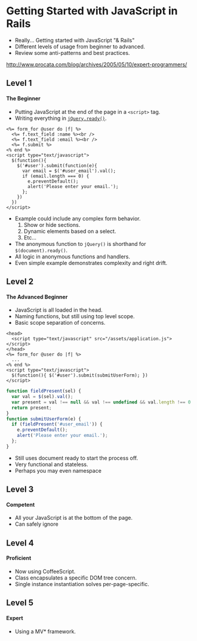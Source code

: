 
# Getting Started with JavaScript in Rails

* Really... Getting started with JavaScript "& Rails"
* Different levels of usage from beginner to advanced.
* Review some anti-patterns and best practices.

http://www.procata.com/blog/archives/2005/05/10/expert-programmers/


## Level 1

#### The Beginner

* Putting JavaScript at the end of the page in a `<script>` tag.
* Writing everything in [`jQuery.ready()`](http://api.jquery.com/ready/).

```erb
<%= form_for @user do |f| %>
  <%= f.text_field :name %><br />
  <%= f.text_field :email %><br />
  <%= f.submit %>
<% end %>
<script type="text/javascript">
  $(function(){
    $('#user').submit(function(e){
      var email = $('#user_email').val();
      if (email.length === 0) {
        e.preventDefault();
        alert('Please enter your email.');
      };
    })
  })
</script>
```

* Example could include any complex form behavior. 
  1) Show or hide sections.
  2) Dynamic elements based on a select.
  3) Etc...
* The anonymous function to `jQuery()` is shorthand for `$(document).ready()`.
* All logic in anonymous functions and handlers.
* Even simple example demonstrates complexity and right drift.


## Level 2

#### The Advanced Beginner

* JavaScript is all loaded in the head.
* Naming functions, but still using top level scope.
* Basic scope separation of concerns.

```erb
<head>
  <script type="text/javascript" src="/assets/application.js"></script>
</head>
<%= form_for @user do |f| %>
  ...
<% end %>
<script type="text/javascript">
  $(function(){ $('#user').submit(submitUserForm); })
</script>
```

```javascript
function fieldPresent(sel) {
  var val = $(sel).val();
  var present = val !== null && val !== undefined && val.length !== 0
  return present;
}
function submitUserForm(e) {
  if (fieldPresent('#user_email')) {
    e.preventDefault();
    alert('Please enter your email.');
  };
}
```

* Still uses document ready to start the process off.
* Very functional and stateless.
* Perhaps you may even namespace 


## Level 3

#### Competent

* All your JavaScript is at the bottom of the page.
* Can safely ignore 

## Level 4

#### Proficient

* Now using CoffeeScript.
* Class encapsulates a specific DOM tree concern.
* Single instance instantiation solves per-page-specific.


## Level 5

#### Expert

* Using a MV* framework. 
